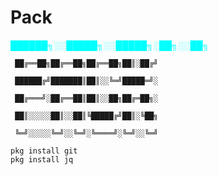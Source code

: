 # Pack
<p style=color:cyan>
██████╗░░█████╗░░█████╗░██╗░░██╗

     ██╔══██╗██╔══██╗██╔══██╗██║░██╔╝

     ██████╔╝███████║██║░░╚═╝█████═╝░

     ██╔═══╝░██╔══██║██║░░██╗██╔═██╗░

     ██║░░░░░██║░░██║╚█████╔╝██║░╚██╗

     ╚═╝░░░░░╚═╝░░╚═╝░╚════╝░╚═╝░░╚═╝
</p>
<pre><code>pkg install git
pkg install jq
</code></pre>

